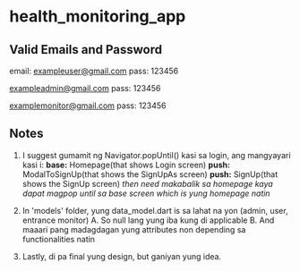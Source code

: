 # health_monitoring_app

## Valid Emails and Password
email: exampleuser@gmail.com
pass: 123456

exampleadmin@gmail.com
pass: 123456

examplemonitor@gmail.com
pass: 123456

## Notes
1. I suggest gumamit ng Navigator.popUntil() kasi sa login, ang mangyayari kasi i:
        **base:** Homepage(that shows Login screen)
        **push:** ModalToSignUp(that shows the SignUpAs screen)
        **push:** SignUp(that shows the SignUp screen)
        *then need makabalik sa homepage kaya dapat magpop until sa base screen which is yung homepage natin*

2. In 'models' folder, yung data_model.dart is sa lahat na yon (admin, user, entrance monitor)
    A. So null lang yung iba kung di applicable
    B. And maaari pang madagdagan yung attributes non depending sa functionalities natin

3. Lastly, di pa final yung design, but ganiyan yung idea.